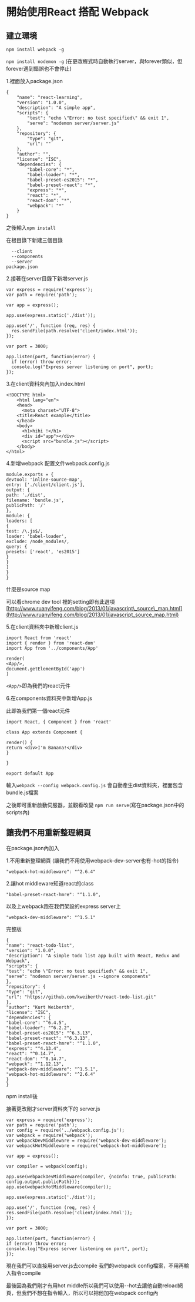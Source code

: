 # 開始使用React 搭配 Webpack

## 建立環境

`npm install webpack -g`

`npm install nodemon -g`
\(在更改程式時自動執行server，與forever類似，但forever遇到錯誤也不會停止\)

1.裡面放入package.json

```
{
    "name": "react-learning",
    "version": "1.0.0",
    "description": "A simple app",
    "scripts": {
        "test": "echo \"Error: no test specified\" && exit 1",
        "serve": "nodemon server/server.js"
    },
    "repository": {
        "type": "git",
        "url": ""
    },
    "author": "",
    "license": "ISC",
    "dependencies": {
        "babel-core": "*",
        "babel-loader": "*",
        "babel-preset-es2015": "*",
        "babel-preset-react": "*",
        "express": "*",
        "react": "*",
        "react-dom": "*",
        "webpack": "*"
    }
}
```

之後輸入`npm install`

在根目錄下新建三個目錄

```
  --client
  --components
  --server
package.json
```

2.接著在server目錄下新增server.js

```
var express = require('express');
var path = require('path');

var app = express();

app.use(express.static('./dist'));

app.use('/', function (req, res) {
  res.sendFile(path.resolve('client/index.html'));
});

var port = 3000;

app.listen(port, function(error) {
  if (error) throw error;
  console.log("Express server listening on port", port);
});
```

3.在client資料夾內加入index.html

```
<!DOCTYPE html>
    <html lang="en">
    <head>
      <meta charset="UTF-8">
    <title>React example</title>
    </head>
    <body>
      <h1>hihi !</h1>
      <div id="app"></div>
      <script src="bundle.js"></script>
    </body>
</html>
```

4.新增webpack 配置文件webpack.config.js

```
module.exports = {
devtool: 'inline-source-map',
entry: ['./client/client.js'],
output: {
path: './dist',
filename: 'bundle.js',
publicPath: '/'
},
module: {
loaders: [
{
test: /\.js$/,
loader: 'babel-loader',
exclude: /node_modules/,
query: {
presets: ['react', 'es2015']
}
}
]
}
}
```

什麼是source map

可以看chrome dev tool 裡的setting即有此選項
[http://www.ruanyifeng.com/blog/2013/01/javascript\_source\_map.html](http://www.ruanyifeng.com/blog/2013/01/javascript_source_map.html)

5.在client資料夾中新增client.js

```
import React from 'react'
import { render } from 'react-dom'
import App from '../components/App'

render(
<App/>,
document.getElementById('app')
)
```

`<App/>`即為我們的react元件

6.在components資料夾中新增App.js

此即為我們第一個react元件

```
import React, { Component } from 'react'

class App extends Component {

render() {
return <div>I'm Banana!</div>
}

}

export default App
```

輸入`webpack --config webpack.config.js`
會自動產生dist資料夾，裡面包含bundle.js檔案

之後即可重新啟動伺服器，並觀看改變
`npm run serve`\(寫在package.json中的scripts內\)

## 讓我們不用重新整理網頁

在package.json內加入

1.不用重新整理網頁
\(讓我們不用使用webpack-dev-server也有-hot的指令\)

```
"webpack-hot-middleware": "^2.6.4"
```

2.讓hot middleware知道react的class

```
"babel-preset-react-hmre": "^1.1.0",
```

以及上webpack跑在我們架設的express server上

```
"webpack-dev-middleware": "^1.5.1"
```

完整版

```
{
"name": "react-todo-list",
"version": "1.0.0",
"description": "A simple todo list app built with React, Redux and Webpack",
"scripts": {
"test": "echo \"Error: no test specified\" && exit 1",
"serve": "nodemon server/server.js --ignore components"
},
"repository": {
"type": "git",
"url": "https://github.com/kweiberth/react-todo-list.git"
},
"author": "Kurt Weiberth",
"license": "ISC",
"dependencies": {
"babel-core": "^6.4.5",
"babel-loader": "^6.2.2",
"babel-preset-es2015": "^6.3.13",
"babel-preset-react": "^6.3.13",
"babel-preset-react-hmre": "^1.1.0",
"express": "^4.13.4",
"react": "^0.14.7",
"react-dom": "^0.14.7",
"webpack": "^1.12.13",
"webpack-dev-middleware": "^1.5.1",
"webpack-hot-middleware": "^2.6.4"
}
}
```

npm install後

接著更改剛才server資料夾下的 server.js

```
var express = require('express');
var path = require('path');
var config = require('../webpack.config.js');
var webpack = require('webpack');
var webpackDevMiddleware = require('webpack-dev-middleware');
var webpackHotMiddleware = require('webpack-hot-middleware');

var app = express();

var compiler = webpack(config);

app.use(webpackDevMiddleware(compiler, {noInfo: true, publicPath: config.output.publicPath}));
app.use(webpackHotMiddleware(compiler));

app.use(express.static('./dist'));

app.use('/', function (req, res) {
res.sendFile(path.resolve('client/index.html'));
});

var port = 3000;

app.listen(port, function(error) {
if (error) throw error;
console.log("Express server listening on port", port);
});
```

現在我們可以直接用server.js去compile 我們的webpack config檔案，不用再輸入指令compile

最後因為我們剛才有用hot middle所以我們可以使用--hot去讓他自動reload網頁，但我們不想在指令輸入，所以可以把他加在webpack config內